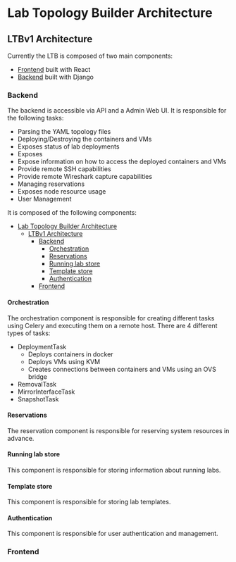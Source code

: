 # Lab Topology Builder Architecture

## LTBv1 Architecture
Currently the LTB is composed of two main components:

- [Frontend](#frontend) built with React
- [Backend](#backend) built with Django

### Backend

The backend is accessible via API and a Admin Web UI.
It is responsible for the following tasks:

- Parsing the YAML topology files
- Deploying/Destroying the containers and VMs
- Exposes status of lab deployments
- Exposes 
- Expose information on how to access the deployed containers and VMs
- Provide remote SSH capabilities
- Provide remote Wireshark capture capabilities
- Managing reservations
- Exposes node resource usage
- User Management

It is composed of the following components:

- [Lab Topology Builder Architecture](#lab-topology-builder-architecture)
  - [LTBv1 Architecture](#ltbv1-architecture)
    - [Backend](#backend)
      - [Orchestration](#orchestration)
      - [Reservations](#reservations)
      - [Running lab store](#running-lab-store)
      - [Template store](#template-store)
      - [Authentication](#authentication)
    - [Frontend](#frontend)

#### Orchestration

The orchestration component is responsible for creating different tasks using Celery and executing them on a remote host.
There are 4 different types of tasks:

- DeploymentTask
    - Deploys containers in docker
    - Deploys VMs using KVM
    - Creates connections between containers and VMs using an OVS bridge
- RemovalTask
- MirrorInterfaceTask
- SnapshotTask

#### Reservations
The reservation component is responsible for reserving system resources in advance.

#### Running lab store
This component is responsible for storing information about running labs.
#### Template store
This component is responsible for storing lab templates.
#### Authentication
This component is responsible for user authentication and management.
### Frontend
